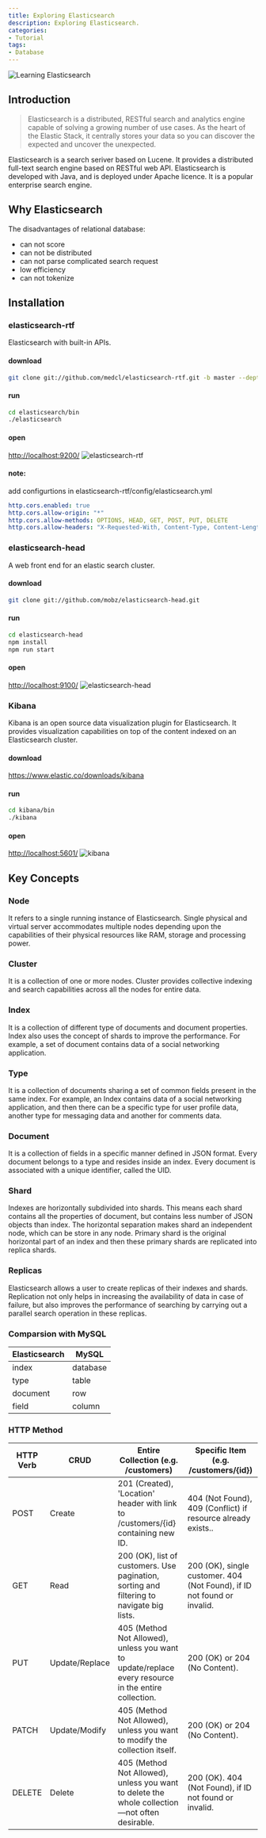 ```yaml
---
title: Exploring Elasticsearch
description: Exploring Elasticsearch.
categories:
- Tutorial
tags:
- Database
---
```



![Learning Elasticsearch](https://i0.wp.com/thecuriousdev.org/wp-content/uploads/2018/01/Elasticsearch-Logo-Color-V.jpg.png?fit=3422%2C1781&ssl=1)
## Introduction
> Elasticsearch is a distributed, RESTful search and analytics engine capable of solving a growing number of use cases. As the heart of the Elastic Stack, it centrally stores your data so you can discover the expected and uncover the unexpected.

Elasticsearch is a search seriver based on Lucene. It provides a distributed full-text search engine based on RESTful web API. Elasticsearch is developed with Java, and is deployed under Apache licence. It is a popular enterprise search engine.

## Why Elasticsearch
The disadvantages of relational database:
+ can not score
+ can not be distributed
+ can not parse complicated search request
+ low efficiency
+ can not tokenize

## Installation
### elasticsearch-rtf
Elasticsearch with built-in APIs.
#### download
```bash
git clone git://github.com/medcl/elasticsearch-rtf.git -b master --depth 1
```
#### run
```bash
cd elasticsearch/bin
./elasticsearch
```
#### open
[http://localhost:9200/](http://localhost:9200/)
![elasticsearch-rtf](/assets/images/post/exploring-elasticsearch/elasticsearch-rtf.png)
#### note:
add configurtions in elasticsearch-rtf/config/elasticsearch.yml
```yaml
http.cors.enabled: true
http.cors.allow-origin: "*"
http.cors.allow-methods: OPTIONS, HEAD, GET, POST, PUT, DELETE
http.cors.allow-headers: "X-Requested-With, Content-Type, Content-Length, X-User"
```

### elasticsearch-head
A web front end for an elastic search cluster.
#### download
```bash
git clone git://github.com/mobz/elasticsearch-head.git
```
#### run
```bash
cd elasticsearch-head
npm install
npm run start
```
#### open
[http://localhost:9100/](http://localhost:9100/)
![elasticsearch-head](/assets/images/post/exploring-elasticsearch/elasticsearch-head.png)

### Kibana
Kibana is an open source data visualization plugin for Elasticsearch. It provides visualization capabilities on top of the content indexed on an Elasticsearch cluster.
#### download
https://www.elastic.co/downloads/kibana
#### run
```bash
cd kibana/bin
./kibana
```
#### open
[http://localhost:5601/](http://localhost:5601/)
![kibana](/assets/images/post/exploring-elasticsearch/kibana.png)

## Key Concepts
### Node
It refers to a single running instance of Elasticsearch. Single physical and virtual server accommodates multiple nodes depending upon the capabilities of their physical resources like RAM, storage and processing power.

### Cluster
It is a collection of one or more nodes. Cluster provides collective indexing and search capabilities across all the nodes for entire data.

### Index
It is a collection of different type of documents and document properties. Index also uses the concept of shards to improve the performance. For example, a set of document contains data of a social networking application.

### Type
It is a collection of documents sharing a set of common fields present in the same index. For example, an Index contains data of a social networking application, and then there can be a specific type for user profile data, another type for messaging data and another for comments data.

### Document
It is a collection of fields in a specific manner defined in JSON format. Every document belongs to a type and resides inside an index. Every document is associated with a unique identifier, called the UID.

### Shard
Indexes are horizontally subdivided into shards. This means each shard contains all the properties of document, but contains less number of JSON objects than index. The horizontal separation makes shard an independent node, which can be store in any node. Primary shard is the original horizontal part of an index and then these primary shards are replicated into replica shards.

### Replicas
Elasticsearch allows a user to create replicas of their indexes and shards. Replication not only helps in increasing the availability of data in case of failure, but also improves the performance of searching by carrying out a parallel search operation in these replicas.

### Comparsion with MySQL
|Elasticsearch|MySQL|
|---|---|
|index|database|
|type|table|
|document|row|
|field|column|

### HTTP Method
|HTTP Verb|CRUD|Entire Collection (e.g. /customers)|Specific Item (e.g. /customers/{id})|
|---|---|---|---|
|POST|Create|201 (Created), 'Location' header with link to /customers/{id} containing new ID.|404 (Not Found), 409 (Conflict) if resource already exists..|
|GET|Read|200 (OK), list of customers. Use pagination, sorting and filtering to navigate big lists.|200 (OK), single customer. 404 (Not Found), if ID not found or invalid.|
|PUT|Update/Replace|405 (Method Not Allowed), unless you want to update/replace every resource in the entire collection.|200 (OK) or 204 (No Content).|404 (Not Found), if ID not found or invalid.|
|PATCH|Update/Modify|405 (Method Not Allowed), unless you want to modify the collection itself.|200 (OK) or 204 (No Content).|404 (Not Found), if ID not found or invalid.|
|DELETE|Delete|405 (Method Not Allowed), unless you want to delete the whole collection—not often desirable.|200 (OK). 404 (Not Found), if ID not found or invalid.|
